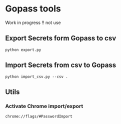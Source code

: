 # Gopass tools

Work in progress !! not use

## Export Secrets form Gopass to csv

    python export.py

## Import Secrets from csv to Gopass

    python import_csv.py --csv .

## Utils

### Activate Chrome import/export
    chrome://flags/#PasswordImport
